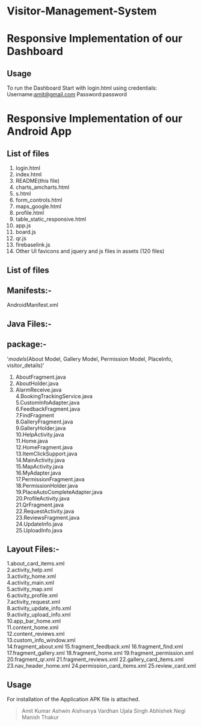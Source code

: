 # Visitor-Management-System
Responsive Implementation of our Dashboard
==========================================

Usage
-----
To run the Dashboard Start with login.html using credentials:
Username:amit@gmail.com
Password:password


Responsive Implementation of our Android App
==============================================


List of files
-------------
1. login.html
2. index.html
3. README(this file)
4. charts_amcharts.html
5. s.html
6. form_controls.html
7. maps_google.html
8. profile.html
9. table_static_responsive.html
10. app.js
11. board.js
12. qr.js
13. firebaselink.js
14. Other UI favicons and jquery and js files in assets (120 files)

List of files
---------------
Manifests:- 
-----------
AndroidManifest.xml

Java Files:-
----------
package:- 
--------
'*models*(About Model, Gallery Model, Permission Model, PlaceInfo, visitor_details)'  
1. AboutFragment.java  
2. AboutHolder.java  
3. AlarmReceive.java  
4.BookingTrackingService.java  
5.CustomInfoAdapter.java  
6.FeedbackFragment.java  
7.FindFragment  
8.GalleryFragment.java  
9.GalleryHolder.java  
10.HelpActivity.java  
11.Home.java  
12.HomeFragment.java  
13.ItemClickSupport.java  
14.MainActivity.java  
15.MapActivity.java  
16.MyAdapter.java  
17.PermissionFragment.java  
18.PermissionHolder.java  
19.PlaceAutoCompleteAdapter.java  
20.ProfileActivity.java  
21.QrFragment.java  
22.RequestActivity.java  
23.ReviewsFragment.java  
24.UpdateInfo.java  
25.UploadInfo.java  

Layout Files:-
------------
1.about_card_items.xml  
2.activity_help.xml  
3.activity_home.xml  
4.activity_main.xml  
5.activity_map.xml  
6.activity_profile.xml  
7.activity_request.xml  
8.activity_update_info.xml  
9.activity_upload_info.xml  
10.app_bar_home.xml  
11.content_home.xml  
12.content_reviews.xml  
13.custom_info_window.xml  
14.fragment_about.xml
15.fragment_feedback.xml
16.fragment_find.xml
17.fragment_gallery.xml
18.fragment_home.xml
19.fragment_permission.xml
20.fragment_qr.xml
21.fragment_reviews.xml
22.gallery_card_items.xml
23.nav_header_home.xml
24.permission_card_items.xml
25.review_card.xml
    
Usage
-----
For installation of the Application APK file is attached.

> Amit Kumar
> Ashwin Aishvarya Vardhan 
> Ujala Singh
> Abhishek Negi
> Manish Thakur
